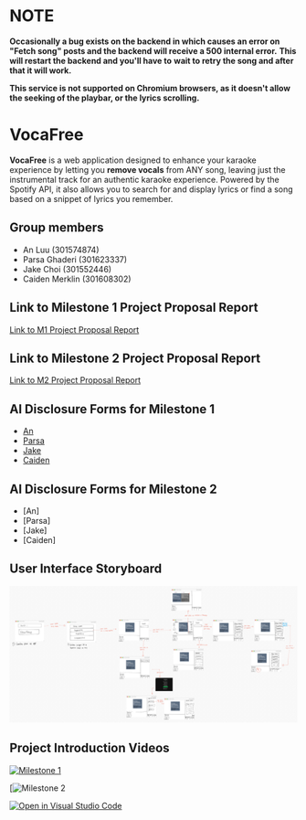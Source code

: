 # **NOTE**
**Occasionally a bug exists on the backend in which causes an error on "Fetch song" posts and the backend will receive a 500 internal error.** **This will restart the backend and you'll have to** **wait to retry the song and after that it will work.**

**This service is not supported on Chromium browsers, as it doesn't allow the seeking of the playbar, or the lyrics scrolling.**

# VocaFree
**VocaFree** is a web application designed to enhance your karaoke experience by letting you **remove vocals** from ANY song, leaving just the instrumental track for an authentic karaoke experience. Powered by the Spotify API, it also allows you to search for and display lyrics or find a song based on a snippet of lyrics you remember. 

## Group members
- An Luu (301574874)
- Parsa Ghaderi (301623337)
- Jake Choi (301552446)
- Caiden Merklin (301608302)

## Link to Milestone 1 Project Proposal Report
[Link to M1 Project Proposal Report](docs/proposal/CMPT_276_Milestone_1_Group_07_Hills_Proposal_Report.pdf)

## Link to Milestone 2 Project Proposal Report
[Link to M2 Project Proposal Report]()

## AI Disclosure Forms for Milestone 1
- [An](docs/ai_disclosure_forms/M1/M1_AI_Declaration_An_Luu_301574874.pdf)
- [Parsa](docs/ai_disclosure_forms/M1/M1_AI_Declaration_MohamadParsa_Ghaderi_301623337.pdf)
- [Jake](docs/ai_disclosure_forms/M1/M1_AI_Declaration_Jake_Choi_301552446.pdf)
- [Caiden](docs/ai_disclosure_forms/M1/M1_AI_Declaration_Caiden_Merklin_301608302.pdf)

## AI Disclosure Forms for Milestone 2
- [An]
- [Parsa]
- [Jake]
- [Caiden]

## User Interface Storyboard
![Storyboard](docs/design/UI_storyboard.jpg)

## Project Introduction Videos
[![Milestone 1](https://img.youtube.com/vi/jS0KM7zaAuA/maxresdefault.jpg)](https://youtu.be/jS0KM7zaAuA?si=MkmU113Aa3n2DU3X)

[![Milestone 2](https://youtu.be/wSqGngFJXjM?si=vV-mKzMgm1Bve_SU)

[![Open in Visual Studio Code](https://classroom.github.com/assets/open-in-vscode-2e0aaae1b6195c2367325f4f02e2d04e9abb55f0b24a779b69b11b9e10269abc.svg)](https://classroom.github.com/online_ide?assignment_repo_id=16375530&assignment_repo_type=AssignmentRepo)
